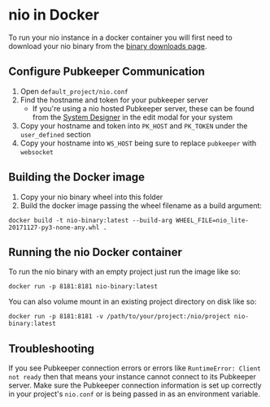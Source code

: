 # nio in Docker

To run your nio instance in a docker container you will first need to download your nio binary from the [binary downloads page](https://app.n.io/binaries/download).

## Configure Pubkeeper Communication

1. Open `default_project/nio.conf`
2. Find the hostname and token for your pubkeeper server
    * If you're using a nio hosted Pubkeeper server, these can be found from the [System Designer](http://designer.n.io) in the edit modal for your system
3. Copy your hostname and token into `PK_HOST` and `PK_TOKEN` under the `user_defined` section
4. Copy your hostname into `WS_HOST` being sure to replace `pubkeeper` with `websocket`

## Building the Docker image

1. Copy your nio binary wheel into this folder
2. Build the docker image passing the wheel filename as a build argument:
```
docker build -t nio-binary:latest --build-arg WHEEL_FILE=nio_lite-20171127-py3-none-any.whl .
```

## Running the nio Docker container

To run the nio binary with an empty project just run the image like so:
```
docker run -p 8181:8181 nio-binary:latest
```

You can also volume mount in an existing project directory on disk like so:
```
docker run -p 8181:8181 -v /path/to/your/project:/nio/project nio-binary:latest
```

## Troubleshooting

If you see Pubkeeper connection errors or errors like `RuntimeError: Client not ready` then that means your instance cannot connect to its Pubkeeper server. Make sure the Pubkeeper connection information is set up correctly in your project's `nio.conf` or is being passed in as an environment variable.
